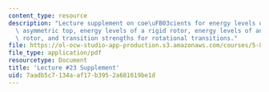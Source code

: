 ```yaml
---
content_type: resource
description: "Lecture supplement on coe\uFB03cients for energy levels of a slightly\
  \ asymmetric top, energy levels of a rigid rotor, energy levels of an asymmetric\
  \ rotor, and transition strengths for rotational transitions."
file: https://ol-ocw-studio-app-production.s3.amazonaws.com/courses/5-80-small-molecule-spectroscopy-and-dynamics-fall-2008/7aadb5c7134aaf17b3952a681619be1d_23s_580ln_fa08.pdf
file_type: application/pdf
resourcetype: Document
title: 'Lecture #23 Supplement'
uid: 7aadb5c7-134a-af17-b395-2a681619be1d
---
```

